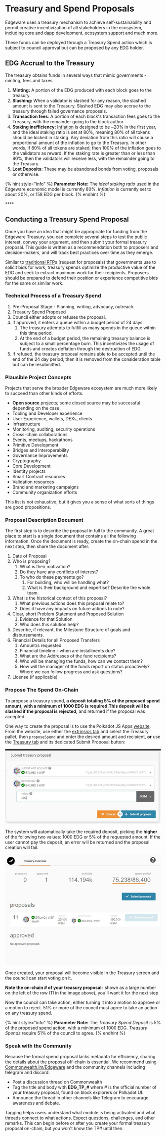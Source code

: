 # Treasury and Spend Proposals

Edgeware uses a treasury mechanism to achieve self-sustainability and permit creative incentivization of all stakeholders in the ecosystem, including core and dapp development, ecosystem support and much more. 

These funds can be deployed through a Treasury Spend action which is subject to council approval but can be proposed by any EDG holder. 

## EDG Accrual to the Treasury

The treasury obtains funds in several ways that mimic governments - minting, fees and taxes.

1. **Minting:** A portion of the EDG produced with each block goes to the treasury.
2. **Slashing:** When a validator is slashed for any reason, the slashed amount is sent to the Treasury. Slashed EDG may also accrue to the treasury through failed governance proposals.
3. **Transaction fees**: A portion of each block's transaction fees goes to the Treasury, with the remainder going to the block author.
4. **Staking inefficiency:** [Inflation](https://wiki.polkadot.network/docs/en/learn-staking#inflation) is designed to be ~20% in the first year, and the ideal staking ratio is set at 80%, meaning 80% of all tokens should be locked in staking. Any deviation from this ratio will cause a proportional amount of the inflation to go to the Treasury. In other words, if 80% of all tokens are staked, then 100% of the inflation goes to the validators as reward. If the staking rate is greater than or less than 80%, then the validators will receive less, with the remainder going to the Treasury.
5. **Lost Deposits:** These may be abandoned bonds from voting, proposals or otherwise.

{% hint style="info" %}
**Parameter Note:** The _ideal staking ratio_ used in the Edgeware economic model is currently 80%.  _Inflation_ is currently set to about 20%, or 158 EDG per block.
{% endhint %}

\*\*\*\*

## Conducting a Treasury Spend Proposal

Once you have an idea that might be appropriate for funding from the Edgeware Treasury, you can complete several steps to test the public interest, convey your argument, and then submit your formal treasury proposal.  This guide is written as a recommendation both to proposers and decision-makers, and will track best practices over time as they emerge.  

Similar to [traditional RFP](https://en.wikipedia.org/wiki/Request_for_proposal)s \(request for proposals\) that governments use to solicit bids for work, treasury spends optimize the productive value of the EDG and seek to extract maximum work for their recipients. Proposers should be prepared to defend their position or experience competitive bids for the same or similar work. 

### Technical Process of a Treasury Spend

1. Pre-Proposal Stage - Planning, writing, advocacy, outreach.
2. Treasury Spend Proposed
3. Council either adopts or refuses the proposal.
4. If approved, it enters a queue within a budget period of 24 days. 
   1. The treasury attempts to fulfill as many spends in the queue within this time period.
   2. At the end of a budget period, the remaining treasury balance is subject to a small percentage burn. This incentivizes the usage of funds and creates deflation through the destruction of EDG.
5. If refused, the treasury proposal remains able to be accepted until the end of the 24 day period, then it is removed from the consideration table but can be resubmitted.

### Plausible Project Concepts 

Projects that serve the broader Edgeware ecosystem are much more likely to succeed than other kinds of efforts. 

* **Open source** projects; some closed source may be successful depending on the case.
* Tooling and Developer experience
* User Experience, wallets, DEXs, clients
* Infrastructure
* Monitoring, auditing, security operations
* Cross-chain collaborations
* Events, meetups, hackathons
* Primitive Development
* Bridges and Interoperability
* Governance Improvements
* Cryptography
* Core Development
* Identity projects
* Smart Contract resources
* Validation resources
* Brand and marketing campaigns
* Community organization efforts

This list is not exhaustive, but it gives you a sense of what sorts of things are good propositions.

### Proposal Description Document

The first step is to describe the proposal in full to the community.  A great place to start is a single document that contains all the following information. Once the document is ready, create the on-chain spend in the next step, then share the document after.

1. Date of Proposal
2. Who is proposing? 
   1. What is their motivation?
   2. Do they have any conflicts of interest?
   3. To who do these payments go?
      1. For building, who will be handling what? 
      2. What is their background and expertise? Describe the whole team.
3. What is the historical context of this proposal?
   1. What previous actions does this proposal relate to?
   2. Does it have any impacts on future actions to note?
4. Clear, short Problem Statement and Proposed Solution 
   1. Evidence for that Solution 
   2. Who does this solution help?
5. Describe, if relevant, the Milestone Structure of goals and disbursements.
6. Financial Details for all Proposed Transfers
   1. Amount/s requested
   2. Financial timeline  - when are installments due?
   3. What are the Addresses of the fund recipients?
   4. Who will be managing the funds, how can we contact them?
   5. How will the manager of the funds report on status proactively? Where we can follow progress and ask questions?
7. License \(if applicable\)



### Propose The Spend On-Chain

To propose a treasury spend, **a deposit totaling 5% of the proposed spend amount, with a minimum of 1000 EDG is required.This deposit will be slashed if the proposal is rejected,** and returned if the proposal was accepted.

One way to create the proposal is to use the Polkadot JS Apps [website](https://polkadot.js.org/apps). From the website, use either the [extrinsics tab](https://polkadot.js.org/apps/#/extrinsics) and select the Treasury pallet, then `proposeSpend` and enter the desired amount and recipient, **or** use the [Treasury tab](https://polkadot.js.org/apps/#/treasury) and its dedicated Submit Proposal button:

![](../../.gitbook/assets/image%20%289%29.png)

The system will automatically take the required deposit, picking the **higher** of the following two values: 1000 EDG or 5% of the requested amount. If the user cannot pay the deposit, an error will be returned and the proposal creation will fail.

![A proposal ready for the council to consider](../../.gitbook/assets/image%20%288%29.png)

Once created, your proposal will become visible in the Treasury screen and the council can start voting on it.

**Note the on-chain \# of your treasury proposal-** shown as a large number on the left of the row \(11 in the image above\), you'll want it for the next step. 

Now the council can take action, either turning it into a motion to approve or a motion to reject. 51% or more of the council must agree to take an action on any treasury spend.

{% hint style="info" %}
**Parameter Note:**  The _Treasury Spend Deposit_ is 5% of the proposed spend action, with a minimum of 1000 EDG. _Treasury Spends_ require 51% of the council to agree.
{% endhint %}

### Speak with the Community

Because the formal spend proposal lacks metadata for efficiency, sharing the details about the proposal off-chain is essential. We recommend using [Commonwealth.im/Edgeware](https://commonwealth.im/edgeware/discussions) and the community channels including telegram and discord.

* Post a discussion thread on Commonwealth
* Tag the title and body with **EDG\_TP\_\#** where \# is the official number of your treasury proposal, found on block explorers or Polkadot UI. 
* Announce the thread in other channels like Telegram to encourage awareness and debate.

Tagging helps users understand what module is being activated and what threads connect to what actions. Expect questions, challenges, and other remarks.  This can begin before or after you create your formal treasury proposal on-chain, but you won't know the TP\# until then.

